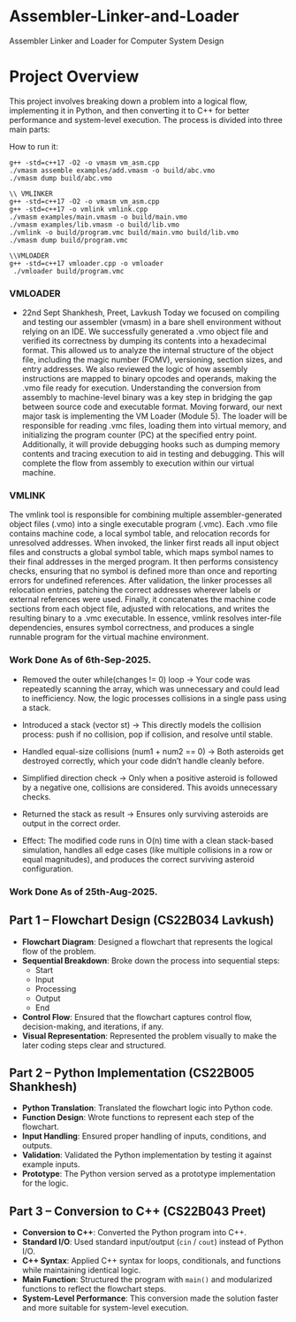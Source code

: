 # Assembler-Linker-and-Loader
Assembler Linker and Loader for Computer System Design

# Project Overview

This project involves breaking down a problem into a logical flow, implementing it in Python, and then converting it to C++ for better performance and system-level execution. The process is divided into three main parts:

How to run it:
```
g++ -std=c++17 -O2 -o vmasm vm_asm.cpp
./vmasm assemble examples/add.vmasm -o build/abc.vmo
./vmasm dump build/abc.vmo
```

```
\\ VMLINKER 
g++ -std=c++17 -O2 -o vmasm vm_asm.cpp
g++ -std=c++17 -o vmlink vmlink.cpp
./vmasm examples/main.vmasm -o build/main.vmo
./vmasm examples/lib.vmasm -o build/lib.vmo
./vmlink -o build/program.vmc build/main.vmo build/lib.vmo
./vmasm dump build/program.vmc 
```

```
\\VMLOADER
g++ -std=c++17 vmloader.cpp -o vmloader
 ./vmloader build/program.vmc
```

### VMLOADER
- 22nd Sept Shankhesh, Preet, Lavkush
Today we focused on compiling and testing our assembler (vmasm) in a bare shell environment without relying on an IDE. We successfully generated a .vmo object file and verified its correctness by dumping its contents into a hexadecimal format. This allowed us to analyze the internal structure of the object file, including the magic number (FOMV), versioning, section sizes, and entry addresses. We also reviewed the logic of how assembly instructions are mapped to binary opcodes and operands, making the .vmo file ready for execution. Understanding the conversion from assembly to machine-level binary was a key step in bridging the gap between source code and executable format. Moving forward, our next major task is implementing the VM Loader (Module 5). The loader will be responsible for reading .vmc files, loading them into virtual memory, and initializing the program counter (PC) at the specified entry point. Additionally, it will provide debugging hooks such as dumping memory contents and tracing execution to aid in testing and debugging. This will complete the flow from assembly to execution within our virtual machine.

### VMLINK

The vmlink tool is responsible for combining multiple assembler-generated object files (.vmo) into a single executable program (.vmc). Each .vmo file contains machine code, a local symbol table, and relocation records for unresolved addresses. When invoked, the linker first reads all input object files and constructs a global symbol table, which maps symbol names to their final addresses in the merged program. It then performs consistency checks, ensuring that no symbol is defined more than once and reporting errors for undefined references. After validation, the linker processes all relocation entries, patching the correct addresses wherever labels or external references were used. Finally, it concatenates the machine code sections from each object file, adjusted with relocations, and writes the resulting binary to a .vmc executable. In essence, vmlink resolves inter-file dependencies, ensures symbol correctness, and produces a single runnable program for the virtual machine environment.

### Work Done As of 6th-Sep-2025.

- Removed the outer while(changes != 0) loop → Your code was repeatedly scanning the array, which was unnecessary and could lead to inefficiency. Now, the logic processes collisions in a single pass using a stack.

- Introduced a stack (vector<int> st) → This directly models the collision process: push if no collision, pop if collision, and resolve until stable.

- Handled equal-size collisions (num1 + num2 == 0) → Both asteroids get destroyed correctly, which your code didn’t handle cleanly before.

- Simplified direction check → Only when a positive asteroid is followed by a negative one, collisions are considered. This avoids unnecessary checks.

- Returned the stack as result → Ensures only surviving asteroids are output in the correct order.

- Effect: The modified code runs in O(n) time with a clean stack-based simulation, handles all edge cases (like multiple collisions in a row or equal magnitudes), and produces the correct surviving asteroid configuration.

### Work Done As of 25th-Aug-2025.

## Part 1 – Flowchart Design (CS22B034 Lavkush)

- **Flowchart Diagram**: Designed a flowchart that represents the logical flow of the problem.
- **Sequential Breakdown**: Broke down the process into sequential steps:
  - Start
  - Input
  - Processing
  - Output
  - End
- **Control Flow**: Ensured that the flowchart captures control flow, decision-making, and iterations, if any.
- **Visual Representation**: Represented the problem visually to make the later coding steps clear and structured.

## Part 2 – Python Implementation (CS22B005 Shankhesh)

- **Python Translation**: Translated the flowchart logic into Python code.
- **Function Design**: Wrote functions to represent each step of the flowchart.
- **Input Handling**: Ensured proper handling of inputs, conditions, and outputs.
- **Validation**: Validated the Python implementation by testing it against example inputs.
- **Prototype**: The Python version served as a prototype implementation for the logic.

## Part 3 – Conversion to C++ (CS22B043 Preet)

- **Conversion to C++**: Converted the Python program into C++.
- **Standard I/O**: Used standard input/output (`cin` / `cout`) instead of Python I/O.
- **C++ Syntax**: Applied C++ syntax for loops, conditionals, and functions while maintaining identical logic.
- **Main Function**: Structured the program with `main()` and modularized functions to reflect the flowchart steps.
- **System-Level Performance**: This conversion made the solution faster and more suitable for system-level execution.
